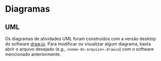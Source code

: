# Diagramas

## UML

Os diagramas de atividades UML foram construídos com a versão desktop do software [draw.io](https://draw.io). Para modificar ou visualizar algum diagrama, basta abrir o arquivo desejado (e.g., `<nome-do-arquivo>.drawio`) com o software mencionado anteriormente.
